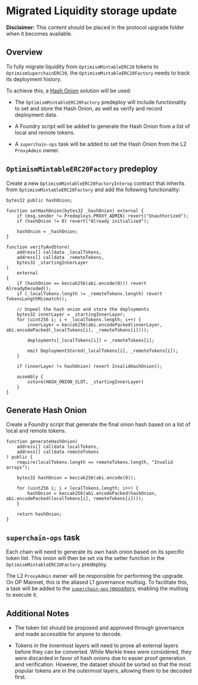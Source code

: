 # Migrated Liquidity storage update

**Disclaimer:** This content should be placed in the protocol upgrade folder when it becomes available.

## Overview

To fully migrate liquidity from `OptimismMintableERC20` tokens to `OptimismSuperchainERC20`, the `OptimismMintableERC20Factory` needs to track its deployment history.

To achieve this, a [Hash Onion](https://github.com/ethereum-optimism/design-docs/blob/main/protocol/superchain-erc20/storage-upgrade.md#2-hash-onion) solution will be used:

- The `OptimismMintableERC20Factory` predeploy will include functionality to set and store the Hash Onion, as well as verify and record deployment data.

- A Foundry script will be added to generate the Hash Onion from a list of local and remote tokens.

- A `superchain-ops` task will be added to set the Hash Onion from the L2 `ProxyAdmin` owner.

## `OptimismMintableERC20Factory` predeploy

Create a new `OptimismMintableERC20FactoryInterop` contract that inherits from `OptimismMintableERC20Factory` and add the following functionality:

```solidity
bytes32 public hashOnion;

function setHashOnion(bytes32 _hashOnion) external {
    if (msg.sender != Predeploys.PROXY_ADMIN) revert("Unauthorized");
    if (hashOnion != 0) revert("Already initialized");

    hashOnion = _hashOnion;
}

function verifyAndStore(
    address[] calldata _localTokens,
    address[] calldata _remoteTokens,
    bytes32 _startingInnerLayer
)
    external
{
    if (hashOnion == keccak256(abi.encode(0))) revert AlreadyDecoded();
    if (_localTokens.length != _remoteTokens.length) revert TokensLengthMismatch();

    // Unpeel the hash onion and store the deployments
    bytes32 innerLayer = _startingInnerLayer;
    for (uint256 i; i < _localTokens.length; i++) {
        innerLayer = keccak256(abi.encodePacked(innerLayer, abi.encodePacked(_localTokens[i], _remoteTokens[i])));

        deployments[_localTokens[i]] = _remoteTokens[i];

        emit DeploymentStored(_localTokens[i], _remoteTokens[i]);
    }

    if (innerLayer != hashOnion) revert InvalidHashOnion();

    assembly {
        sstore(HASH_ONION_SLOT, _startingInnerLayer)
    }
}
```

## Generate Hash Onion

Create a Foundry script that generate the final onion hash based on a list of local and remote tokens.

```solidity
function generateHashOnion(
	address[] calldata localTokens,
    address[] calldata remoteTokens
) public {
    require(localTokens.length == remoteTokens.length, "Invalid arrays");

    bytes32 hashOnion = keccak256(abi.encode(0));

	for (uint256 i; i < localTokens.length; i++) {
        hashOnion = keccak256(abi.encodePacked(hashOnion, abi.encodePacked(localTokens[i], remoteTokens[i])));
    }

    return hashOnion;
}
```

## `superchain-ops` task

Each chain will need to generate its own hash onion based on its specific token list. This onion will then be set via the setter function in the `OptimismMintableERC20Factory` predeploy.

The L2 `ProxyAdmin` owner will be responsible for performing the upgrade. On OP Mainnet, this is the aliased L1 governance multisig. To facilitate this, a task will be added to the [`superchain-ops` repository](https://github.com/ethereum-optimism/superchain-ops), enabling the multisig to execute it.

## Additional Notes

- The token list should be proposed and approved through governance and made accessible for anyone to decode.

- Tokens in the innermost layers will need to prove all external layers before they can be converted. While Merkle trees were considered, they were discarded in favor of hash onions due to easier proof generation and verification. However, the dataset should be sorted so that the most popular tokens are in the outermost layers, allowing them to be decoded first.
